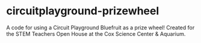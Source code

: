 # circuitplayground-prizewheel
A code for using a Circuit Playground Bluefruit as a prize wheel! Created for the STEM Teachers Open House at the Cox Science Center &amp; Aquarium.
